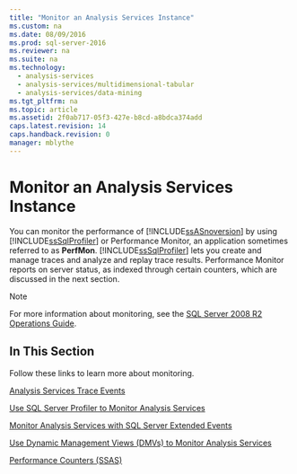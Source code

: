 ```yaml
---
title: "Monitor an Analysis Services Instance"
ms.custom: na
ms.date: 08/09/2016
ms.prod: sql-server-2016
ms.reviewer: na
ms.suite: na
ms.technology: 
  - analysis-services
  - analysis-services/multidimensional-tabular
  - analysis-services/data-mining
ms.tgt_pltfrm: na
ms.topic: article
ms.assetid: 2f0ab717-05f3-427e-b8cd-a8bdca374add
caps.latest.revision: 14
caps.handback.revision: 0
manager: mblythe
---
```

# Monitor an Analysis Services Instance
You can monitor the performance of [!INCLUDE[ssASnoversion](../../Topics/TopicNameContainA/tokens/ssASnoversion_md.md)] by using [!INCLUDE[ssSqlProfiler](../../Topics/TopicNameContainA/tokens/ssSqlProfiler_md.md)] or Performance Monitor, an application sometimes referred to as **PerfMon**. [!INCLUDE[ssSqlProfiler](../../Topics/TopicNameContainA/tokens/ssSqlProfiler_md.md)] lets you create and manage traces and analyze and replay trace results. Performance Monitor reports on server status, as indexed through certain counters, which are discussed in the next section.  
  
> [!NOTE]  
>  For more information about monitoring, see the [SQL Server 2008 R2 Operations Guide](http://go.microsoft.com/fwlink/?LinkID=225539).  
  
## In This Section  
 Follow these links to learn more about monitoring.  
  
 [Analysis Services Trace Events](../../Topics/TopicNameNotContainA/Analysis-Services-Trace-Events.md)  
  
 [Use SQL Server Profiler to Monitor Analysis Services](../../Topics/TopicNameNotContainA/Use-SQL-Server-Profiler-to-Monitor-Analysis-Services.md)  
  
 [Monitor Analysis Services with SQL Server Extended Events](../../Topics/TopicNameNotContainA/Monitor-Analysis-Services-with-SQL-Server-Extended-Events.md)  
  
 [Use Dynamic Management Views (DMVs) to Monitor Analysis Services](../../Topics/TopicNameNotContainA/Use-Dynamic-Management-Views--DMVs--to-Monitor-Analysis-Services.md)  
  
 [Performance Counters (SSAS)](../../Topics/TopicNameNotContainA/Performance-Counters--SSAS-.md)